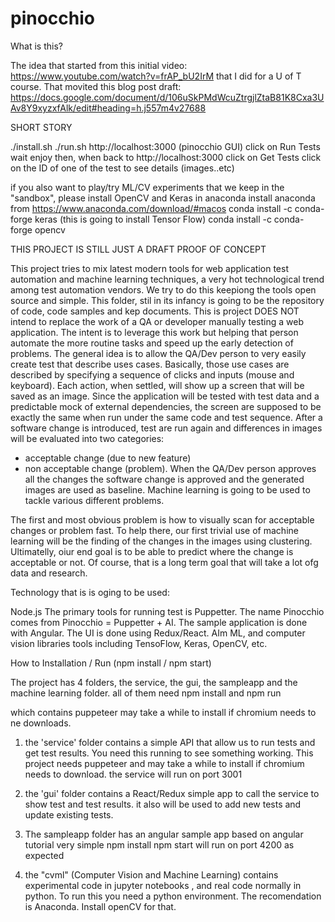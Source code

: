 # pinocchio

What is this?

The idea that started from this initial video: https://www.youtube.com/watch?v=frAP_bU2IrM that  I did for a U of T course.
That movited this blog post draft: https://docs.google.com/document/d/106uSkPMdWcuZtrgjlZtaB81K8Cxa3UAv8Y9xyzxfAlk/edit#heading=h.j557m4v27688


SHORT STORY

./install.sh
./run.sh
http://localhost:3000   (pinocchio GUI)
click on Run Tests
wait enjoy
then, when back to http://localhost:3000
click on Get Tests
click on the ID of one of the test to see details (images..etc)

if you also want to play/try ML/CV experiments that we keep in the "sandbox", please install OpenCV and Keras in anaconda
install anaconda from  https://www.anaconda.com/download/#macos
conda install -c conda-forge keras (this is going to install Tensor Flow)
conda install -c conda-forge opencv


THIS PROJECT IS STILL JUST A DRAFT PROOF OF CONCEPT

This project tries to mix latest modern tools for web application test automation and machine learning techniques, a very hot technological trend among test automation vendors. We try to do this keepiong the tools open source and simple. This folder, stil in its infancy is going to be the repository of code, code samples and kep documents.
This is project DOES NOT intend to replace the work of a QA or developer manually testing a web application. 
The intent is to leverage this work but helping that person automate the more routine tasks and speed up the
early detection of problems.
The general idea is to allow the QA/Dev person to very easily create test that describe uses cases.
Basically, those use cases are described by specifying a sequence of clicks and inputs (mouse and keyboard).
Each action, when settled, will show up a screen that will be saved as an image.
Since the application will be tested with test data and a predictable mock of external dependencies, the screen are supposed
to be exactly the same when run under the same code and test sequence.
After a software change is introduced, test are run again and differences in images will be evaluated into two categories:
- acceptable change (due to new feature)
- non acceptable change (problem).
When the QA/Dev person approves all the changes the software change is approved and the generated images are used as baseline.
Machine learning is going to be used to tackle various different problems.

The first and most obvious problem is how to visually scan for acceptable changes or problem fast. 
To help there, our first trivial use of machine learning will be the finding of the changes in the images using clustering.
Ultimatelly, oiur end goal is to be able to predict where the change is acceptable or not. 
Of course, that is a long term goal that will take a lot ofg data and research.

Technology that is is oging to be used:

Node.js
The primary tools for running test is Puppetter.
   The name Pinocchio comes from  Pinocchio = Puppetter + AI.
The sample application is done with Angular.
The UI is done using Redux/React.
AIm ML, and computer vision libraries tools including TensoFlow, Keras, OpenCV, etc. 

How to Installation / Run  (npm install /  npm start)

The project has 4 folders, the service, the gui, the sampleapp and the machine learning folder.
all of them need npm install and npm run

which contains puppeteer may take a while to install if chromium needs to ne downloads.

1) the 'service' folder contains a simple API that allow us to run tests and get test results.
You need this running to see something working.
This project needs puppeteer and may take a while to install if chromium needs to download.
the service will run on port 3001

2) the 'gui' folder contains a React/Redux simple app to call the service to show test and test results.
it also will be used to add new tests and update existing tests.

3) The sampleapp folder has an angular sample app based on angular tutorial
very simple npm install npm start will run on port 4200 as expected

4) the "cvml" (Computer Vision and Machine Learning) contains experimental code in jupyter notebooks ,
and real code normally in python. To run this you need a python environment.
The recomendation is Anaconda. Install openCV for that.




